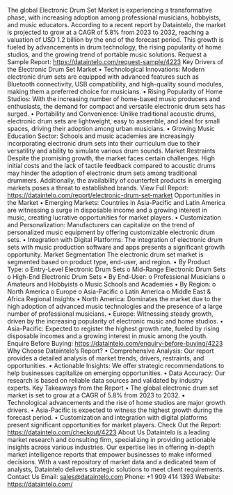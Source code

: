The global Electronic Drum Set Market is experiencing a transformative phase, with increasing adoption among professional musicians, hobbyists, and music educators. According to a recent report by Dataintelo, the market is projected to grow at a CAGR of 5.8% from 2023 to 2032, reaching a valuation of USD 1.2 billion by the end of the forecast period. This growth is fueled by advancements in drum technology, the rising popularity of home studios, and the growing trend of portable music solutions.
Request a Sample Report: https://dataintelo.com/request-sample/4223
Key Drivers of the Electronic Drum Set Market
•	Technological Innovations: Modern electronic drum sets are equipped with advanced features such as Bluetooth connectivity, USB compatibility, and high-quality sound modules, making them a preferred choice for musicians.
•	Rising Popularity of Home Studios: With the increasing number of home-based music producers and enthusiasts, the demand for compact and versatile electronic drum sets has surged.
•	Portability and Convenience: Unlike traditional acoustic drums, electronic drum sets are lightweight, easy to assemble, and ideal for small spaces, driving their adoption among urban musicians.
•	Growing Music Education Sector: Schools and music academies are increasingly incorporating electronic drum sets into their curriculum due to their versatility and ability to simulate various drum sounds.
Market Restraints
Despite the promising growth, the market faces certain challenges. High initial costs and the lack of tactile feedback compared to acoustic drums may hinder the adoption of electronic drum sets among traditional drummers. Additionally, the availability of counterfeit products in emerging markets poses a threat to established brands.
View Full Report: https://dataintelo.com/report/electronic-drum-set-market
Opportunities in the Market
•	Emerging Markets: Countries in Asia-Pacific and Latin America are witnessing a surge in disposable income and a growing interest in music, creating lucrative opportunities for market players.
•	Customization and Personalization: Manufacturers can capitalize on the trend of personalized music equipment by offering customizable electronic drum sets.
•	Integration with Digital Platforms: The integration of electronic drum sets with music production software and apps presents a significant growth opportunity.
Market Segmentation
The electronic drum set market is segmented based on product type, end-user, and region.
•	By Product Type:
o	Entry-Level Electronic Drum Sets
o	Mid-Range Electronic Drum Sets
o	High-End Electronic Drum Sets
•	By End-User:
o	Professional Musicians
o	Amateurs and Hobbyists
o	Music Schools and Academies
•	By Region:
o	North America
o	Europe
o	Asia-Pacific
o	Latin America
o	Middle East & Africa
Regional Insights
•	North America: Dominates the market due to the high adoption of advanced music technologies and the presence of a large number of professional musicians.
•	Europe: Witnessing steady growth, driven by the increasing popularity of electronic music and home studios.
•	Asia-Pacific: Expected to register the highest growth rate, fueled by rising disposable incomes and a growing interest in music among the youth.
Enquire Before Buying: https://dataintelo.com/enquiry-before-buying/4223
Why Choose Dataintelo’s Report?
•	Comprehensive Analysis: Our report provides a detailed analysis of market trends, drivers, restraints, and opportunities.
•	Actionable Insights: We offer strategic recommendations to help businesses capitalize on emerging opportunities.
•	Data Accuracy: Our research is based on reliable data sources and validated by industry experts.
Key Takeaways from the Report
•	The global electronic drum set market is set to grow at a CAGR of 5.8% from 2023 to 2032.
•	Technological advancements and the rise of home studios are major growth drivers.
•	Asia-Pacific is expected to witness the highest growth during the forecast period.
•	Customization and integration with digital platforms present significant opportunities for market players.
Check Out the Report: https://dataintelo.com/checkout/4223
About Us
Dataintelo is a leading market research and consulting firm, specializing in providing actionable insights across various industries. Our expertise lies in offering in-depth market intelligence reports that empower businesses to make informed decisions. With a vast repository of market data and a dedicated team of analysts, Dataintelo delivers strategic solutions to meet client requirements.
Contact Us
Email: sales@dataintelo.com
Phone: +1 909 414 1393
Website: https://dataintelo.com/
